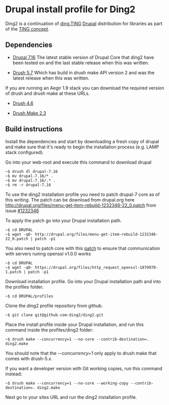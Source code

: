 # Drupal install profile for Ding2
Ding2 is a continuation of [ding.TING](http://ting.dk/content/om-dingting) [Drupal](http://drupal.org/project/drupal) distribution for libraries as part of the [TING concept](http://ting.dk).

## Dependencies

* [Drupal 7.16](http://drupal.org/node/1361968) The latest stable version of Drupal Core that ding2 have been tested on and the last stable release when this was written.

* [Drush 5.7](http://drupal.org/project/drush) Which has build in drush make API version 2 and was the latest release when this was written.

If you are running an Aegir 1.9 stack you can download the required version of drush and drush make at these URLs.

* [Drush 4.6](http://drupal.org/project/drush)

* [Drush Make 2.3](http://drupal.org/project/drush_make)

## Build instructions

Install the dependencies and start by downloading a fresh copy of drupal and make sure that it's ready to begin the installation process (e.g. LAMP stack configured).

Go into your web-root and execute this command to download drupal

	~$ drush dl drupal-7.16
	~$ mv drupal-7.16/* .
	~$ mv drupal-7.16/.* .
	~$ rm -r drupal-7.16

To use the ding2 installation profile you need to patch drupal-7 core as of this writing. The patch can be download from drupal.org here http://drupal.org/files/menu-get-item-rebuild-1232346-22_0.patch from issue [#1232346](http://drupal.org/node/1232346)

To apply the patch go into your Drupal installation path.

	~$ cd DRUPAL
	~$ wget -qO- http://drupal.org/files/menu-get-item-rebuild-1232346-22_0.patch | patch -p1

You also need to patch core with this [patch](https://drupal.org/node/1879970) to ensure that communication with servers runing openssl v1.0.0 works

	~$ cd DRUPAL
	~$ wget -qO- https://drupal.org/files/http_request_openssl-1879970-1.patch | patch -p1

Download installation profile. Go into your Drupal installation path and into the profiles folder.

    ~$ cd DRUPAL/profiles

Clone the ding2 profile repository from github.

    ~$ git clone git@github.com:ding2/ding2.git

Place the install profile inside your Drupal installation, and run this command inside the profiles/ding2 folder:

	~$ drush make --concurrency=1 --no-core --contrib-destination=. ding2.make

You should note that the _--concurrency=1_ only apply to drush make that comes with drush-5.x.

If you want a developer version with Git working copies, run this command instead:

    ~$ drush make --concurrency=1 --no-core --working-copy --contrib-destination=. ding2.make

Next go to your sites URL and run the ding2 installation profile.

